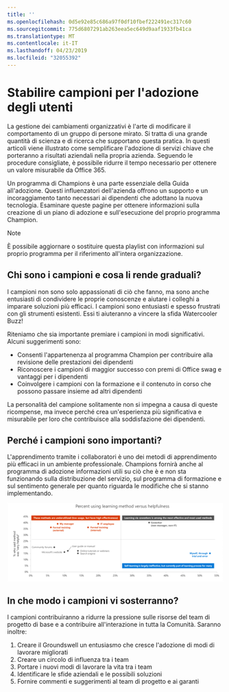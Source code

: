 ```yaml
---
title: ''
ms.openlocfilehash: 0d5e92e85c686a97f0df10fbef222491ec317c60
ms.sourcegitcommit: 775d6807291ab263eea5ec649d9aaf1933fb41ca
ms.translationtype: MT
ms.contentlocale: it-IT
ms.lasthandoff: 04/23/2019
ms.locfileid: "32055392"
---
```

# <a name="establish-champions-for-user-adoption"></a>Stabilire campioni per l'adozione degli utenti 

La gestione dei cambiamenti organizzativi è l'arte di modificare il comportamento di un gruppo di persone mirato. Si tratta di una grande quantità di scienza e di ricerca che supportano questa pratica. In questi articoli viene illustrato come semplificare l'adozione di servizi chiave che porteranno a risultati aziendali nella propria azienda.  Seguendo le procedure consigliate, è possibile ridurre il tempo necessario per ottenere un valore misurabile da Office 365.  

Un programma di Champions è una parte essenziale della Guida all'adozione. Questi influenzatori dell'azienda offrono un supporto e un incoraggiamento tanto necessari ai dipendenti che adottano la nuova tecnologia. Esaminare queste pagine per ottenere informazioni sulla creazione di un piano di adozione e sull'esecuzione del proprio programma Champion. 

> [!NOTE]
> È possibile aggiornare o sostituire questa playlist con informazioni sul proprio programma per il riferimento all'intera organizzazione.

## <a name="who-are-champions-and-what-makes-them-tick"></a>Chi sono i campioni e cosa li rende graduali?

I campioni non sono solo appassionati di ciò che fanno, ma sono anche entusiasti di condividere le proprie conoscenze e aiutare i colleghi a imparare soluzioni più efficaci. I campioni sono entusiasti e spesso frustrati con gli strumenti esistenti. Essi ti aiuteranno a vincere la sfida Watercooler Buzz!  

Riteniamo che sia importante premiare i campioni in modi significativi. Alcuni suggerimenti sono:

- Consenti l'appartenenza al programma Champion per contribuire alla revisione delle prestazioni dei dipendenti
- Riconoscere i campioni di maggior successo con premi di Office swag e vantaggi per i dipendenti  
- Coinvolgere i campioni con la formazione e il contenuto in corso che possono passare insieme ad altri dipendenti 

La personalità del campione solitamente non si impegna a causa di queste ricompense, ma invece perché crea un'esperienza più significativa e misurabile per loro che contribuisce alla soddisfazione dei dipendenti. 

## <a name="why-are-champions-important"></a>Perché i campioni sono importanti? 

L'apprendimento tramite i collaboratori è uno dei metodi di apprendimento più efficaci in un ambiente professionale. Champions fornirà anche al programma di adozione informazioni utili su ciò che è e non sta funzionando sulla distribuzione del servizio, sul programma di formazione e sul sentimento generale per quanto riguarda le modifiche che si stanno implementando.  

![Percentuale di utilizzo del metodo di apprendimento vs disponibilità](media/champstats.png)

## <a name="how-will-champions-support-you"></a>In che modo i campioni vi sosterranno?

I campioni contribuiranno a ridurre la pressione sulle risorse del team di progetto di base e a contribuire all'interazione in tutta la Comunità. Saranno inoltre:

1. Creare il Groundswell un entusiasmo che cresce l'adozione di modi di lavorare migliorati
1. Creare un circolo di influenza tra i team
1. Portare i nuovi modi di lavorare la vita tra i team
1. Identificare le sfide aziendali e le possibili soluzioni
1. Fornire commenti e suggerimenti al team di progetto e ai garanti
